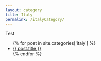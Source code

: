 ```yaml
---
layout: category
title: Italy
permalink: /italyCategory/
---
```


Test

<ul class="postsWrapper">
{% for post in site.categories['italy'] %}
	<li><a href="{{ post.url }}">{{ post.title }}</a></li>
{% endfor %}
</ul>